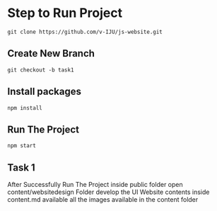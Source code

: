 # Step to Run Project

```shell
git clone https://github.com/v-IJU/js-website.git
```

## Create New Branch

```shell
git checkout -b task1
```

## Install packages

```shell
npm install
```

## Run The Project

```shell
npm start
```

## Task 1

After Successfully Run The Project inside public folder open content/websitedesign Folder develop the UI Website contents inside content.md available all the images available in the content folder
